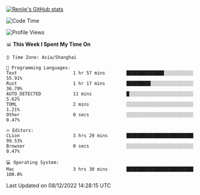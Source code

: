 [![Renjie's GitHub stats](https://github-readme-stats.vercel.app/api?username=liurenjie1024&show_icons=true&theme=chartreuse-dark)](https://github.com/anuraghazra/github-readme-stats)

<!--START_SECTION:waka-->
![Code Time](http://img.shields.io/badge/Code%20Time-391%20hrs%207%20mins-blue)

![Profile Views](http://img.shields.io/badge/Profile%20Views-25-blue)

📊 **This Week I Spent My Time On** 

```text
⌚︎ Time Zone: Asia/Shanghai

💬 Programming Languages: 
Text                     1 hr 57 mins        ██████████████░░░░░░░░░░░   55.91% 
Rust                     1 hr 17 mins        █████████░░░░░░░░░░░░░░░░   36.79% 
AUTO_DETECTED            11 mins             █░░░░░░░░░░░░░░░░░░░░░░░░   5.62% 
TOML                     2 mins              ░░░░░░░░░░░░░░░░░░░░░░░░░   1.21% 
Other                    0 secs              ░░░░░░░░░░░░░░░░░░░░░░░░░   0.47%

🔥 Editors: 
CLion                    3 hrs 29 mins       █████████████████████████   99.53% 
Browser                  0 secs              ░░░░░░░░░░░░░░░░░░░░░░░░░   0.47%

💻 Operating System: 
Mac                      3 hrs 30 mins       █████████████████████████   100.0%

```


 Last Updated on 08/12/2022 14:28:15 UTC
<!--END_SECTION:waka-->

